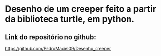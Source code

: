 # Desenho de um creeper feito a partir da biblioteca turtle, em python.

## Link do repositório no github:

<https://github.com/PedroMaciel09/Desenho_creeper>